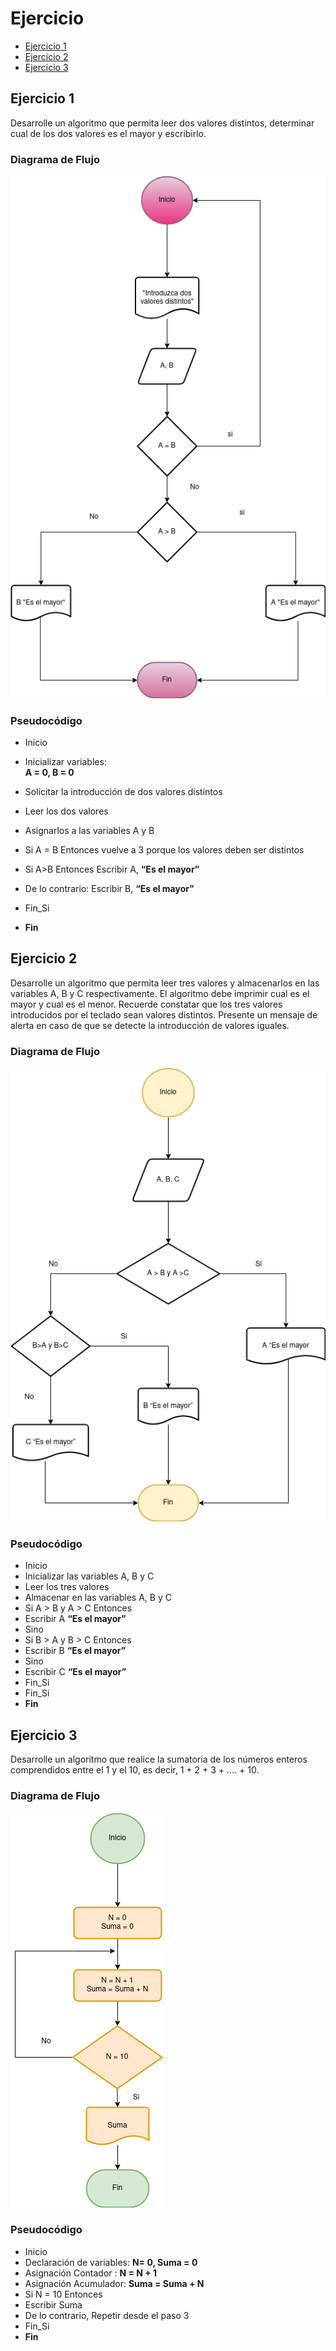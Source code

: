 <div align= "justity">

# Ejercicio 

- [Ejercicio 1](#ejercicio1)
- [Ejercicio 2](#ejercicio2)
- [Ejercicio 3](#ejercicio3)

## Ejercicio 1 <a name="ejercicio1"></a>


Desarrolle un algoritmo que permita leer dos valores distintos, determinar cual de los dos valores es el
mayor y escribirlo.

### Diagrama de Flujo
<img src="Imagenes/diagrama-flujo.png"> 


### Pseudocódigo

 - Inicio

 - Inicializar variables:   
 __A = 0, B = 0__

 - Solicitar la introducción de dos
valores distintos

 - Leer los dos valores

 - Asignarlos a las variables A y B

 - Si A = B Entonces vuelve a 3
porque los valores deben ser
distintos

 - Si A>B Entonces
Escribir A, __“Es el mayor”__

 - De lo contrario: Escribir B, __“Es
el mayor”__

 - Fin_Si

 - __Fin__




 ## Ejercicio 2 <a name="ejercicio2"></a>

 Desarrolle un algoritmo que permita leer tres valores y almacenarlos en las variables A, B y C
respectivamente. El algoritmo debe imprimir cual es el mayor y cual es el menor. Recuerde constatar que
los tres valores introducidos por el teclado sean valores distintos. Presente un mensaje de alerta en caso de
que se detecte la introducción de valores iguales.


### Diagrama de Flujo

<img src="Imagenes/diagrama-flujo2.drawio.png"> 

### Pseudocódigo

 - Inicio
 - Inicializar las variables A, B y C
 - Leer los tres valores
 -  Almacenar en las variables A, B
y C
 - Si A > B y A > C Entonces
 - Escribir A __“Es el mayor”__
 - Sino
 - Si B > A y B > C Entonces
 - Escribir B __“Es el mayor”__
 - Sino
 - Escribir C __“Es el mayor”__
 - Fin_Si
 - Fin_Si
 - __Fin__



 ## Ejercicio 3 <a name="ejercicio3"></a>

 Desarrolle un algoritmo que realice la sumatoria de los números enteros comprendidos entre el 1 y el 10,
es decir, 1 + 2 + 3 + …. + 10.

### Diagrama de Flujo

<img src="Imagenes/diagrama-flujo3.drawio.png">


### Pseudocódigo

 - Inicio
 - Declaración de variables:
__N= 0, Suma = 0__
 - Asignación Contador :
__N = N + 1__
 - Asignación Acumulador:
__Suma = Suma + N__
 - Si N = 10 Entonces
 - Escribir Suma
 - De lo contrario, Repetir desde el
paso 3
 - Fin_Si
 - __Fin__
 
</div> 
